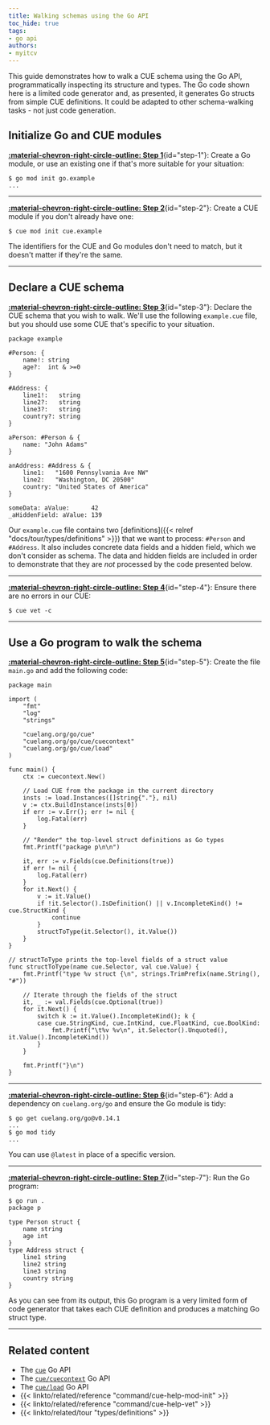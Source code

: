 ```yaml
---
title: Walking schemas using the Go API
toc_hide: true
tags:
- go api
authors:
- myitcv
---
```


This guide demonstrates how to walk a CUE schema using the Go API,
programmatically inspecting its structure and types.
The Go code shown here is a limited code generator and,
as presented, it generates Go structs from simple CUE definitions.
It could be adapted to other schema-walking tasks - not just code generation.

<!--more-->

## Initialize Go and CUE modules

[**:material-chevron-right-circle-outline: Step 1**](#step-1){id="step-1"}: Create a Go module, or use an existing one if that's more suitable for your situation:

```` { .text title="TERMINAL" data-copy="go mod init go.example" }
$ go mod init go.example
...
````

---


[**:material-chevron-right-circle-outline: Step 2**](#step-2){id="step-2"}: Create a CUE module if you don't already have one:

```` { .text title="TERMINAL" data-copy="cue mod init cue.example" }
$ cue mod init cue.example
````

The identifiers for the CUE and Go modules don't need to match, but it doesn't
matter if they're the same.

---


## Declare a CUE schema

[**:material-chevron-right-circle-outline: Step 3**](#step-3){id="step-3"}: Declare the CUE schema that you wish to walk.
We'll use the following `example.cue` file,
but you should use some CUE that's specific to your situation.

```` { .cue title="example.cue" }
package example

#Person: {
	name!: string
	age?:  int & >=0
}

#Address: {
	line1!:   string
	line2?:   string
	line3?:   string
	country?: string
}

aPerson: #Person & {
	name: "John Adams"
}

anAddress: #Address & {
	line1:   "1600 Pennsylvania Ave NW"
	line2:   "Washington, DC 20500"
	country: "United States of America"
}

someData: aValue:      42
_aHiddenField: aValue: 139
````

Our `example.cue` file contains two
[definitions]({{< relref "docs/tour/types/definitions" >}}) that we want to process:
`#Person` and `#Address`.
It also includes concrete data fields and a hidden field,
which we don't consider as schema. The data and hidden fields are included in
order to demonstrate that they are *not* processed by the code presented below.

---


[**:material-chevron-right-circle-outline: Step 4**](#step-4){id="step-4"}: Ensure there are no errors in our CUE:

```` { .text title="TERMINAL" data-copy="cue vet -c" }
$ cue vet -c
````


---


## Use a Go program to walk the schema

[**:material-chevron-right-circle-outline: Step 5**](#step-5){id="step-5"}: Create the file `main.go` and add the following code:

```` { .go title="main.go" }
package main

import (
	"fmt"
	"log"
	"strings"

	"cuelang.org/go/cue"
	"cuelang.org/go/cue/cuecontext"
	"cuelang.org/go/cue/load"
)

func main() {
	ctx := cuecontext.New()

	// Load CUE from the package in the current directory
	insts := load.Instances([]string{"."}, nil)
	v := ctx.BuildInstance(insts[0])
	if err := v.Err(); err != nil {
		log.Fatal(err)
	}

	// "Render" the top-level struct definitions as Go types
	fmt.Printf("package p\n\n")

	it, err := v.Fields(cue.Definitions(true))
	if err != nil {
		log.Fatal(err)
	}
	for it.Next() {
		v := it.Value()
		if !it.Selector().IsDefinition() || v.IncompleteKind() != cue.StructKind {
			continue
		}
		structToType(it.Selector(), it.Value())
	}
}

// structToType prints the top-level fields of a struct value
func structToType(name cue.Selector, val cue.Value) {
	fmt.Printf("type %v struct {\n", strings.TrimPrefix(name.String(), "#"))

	// Iterate through the fields of the struct
	it, _ := val.Fields(cue.Optional(true))
	for it.Next() {
		switch k := it.Value().IncompleteKind(); k {
		case cue.StringKind, cue.IntKind, cue.FloatKind, cue.BoolKind:
			fmt.Printf("\t%v %v\n", it.Selector().Unquoted(), it.Value().IncompleteKind())
		}
	}

	fmt.Printf("}\n")
}
````

---


[**:material-chevron-right-circle-outline: Step 6**](#step-6){id="step-6"}: Add a dependency on `cuelang.org/go` and ensure the Go module is tidy:

```` { .text title="TERMINAL" data-copy="go get cuelang.org/go@v0.14.1&#10;go mod tidy" }
$ go get cuelang.org/go@v0.14.1
...
$ go mod tidy
...
````

You can use `@latest` in place of a specific version.


---


[**:material-chevron-right-circle-outline: Step 7**](#step-7){id="step-7"}: Run the Go program:

```` { .text title="TERMINAL" data-copy="go run ." }
$ go run .
package p

type Person struct {
	name string
	age int
}
type Address struct {
	line1 string
	line2 string
	line3 string
	country string
}
````

As you can see from its output, this Go program is a very limited form of code
generator that takes each CUE definition and produces a matching Go struct type.

---

## Related content

- The [`cue`](https://pkg.go.dev/cuelang.org/go/cue) Go API
- The [`cue/cuecontext`](https://pkg.go.dev/cuelang.org/go/cue/cuecontext) Go API
- The [`cue/load`](https://pkg.go.dev/cuelang.org/go/cue/load) Go API
- {{< linkto/related/reference "command/cue-help-mod-init" >}}
- {{< linkto/related/reference "command/cue-help-vet" >}}
- {{< linkto/related/tour "types/definitions" >}}
